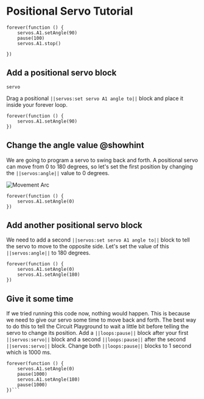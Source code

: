 # Positional Servo Tutorial
```ghost
forever(function () {
    servos.A1.setAngle(90)
    pause(100)
    servos.A1.stop()

})
```

## Add a positional servo block
```package
servo
```
Drag a positional ``||servos:set servo A1 angle to||`` block and place it inside your forever loop.


```blocks
forever(function () {
    servos.A1.setAngle(90)
})

```
## Change the angle value @showhint
We are going to program a servo to swing back and forth. A positional servo can move from 0 to 180 degrees, so let's set the first position 
by changing the ``||servos:angle||`` value to 0 degrees.

![Movement Arc](https://raw.githubusercontent.com/tyler-epl/positional-servo-tutorial/master/docs/static/protractor.png)


```blocks
forever(function () {
    servos.A1.setAngle(0)
})
```

## Add another positional servo block
We need to add a second ``||servos:set servo A1 angle to||`` block to tell the servo to move to the opposite side.
Let's set the value of this ``||servos:angle||`` to 180 degrees.

```blocks
forever(function () {
    servos.A1.setAngle(0)
    servos.A1.setAngle(180)
})
```

## Give it some time
If we tried running this code now, nothing would happen.
This is because we need to give our servo some time to move back and forth. The best way to do this to tell the Circuit Playground
to wait a little bit before telling the servo to change its position.
Add a ``||loops:pause||`` block after your first ``||servos:servo||`` block
and a second ``||loops:pause||`` after the second ``||servos:servo||`` block.
Change both ``||loops:pause||`` blocks to 1 second which is 1000 ms.
```blocks
forever(function () {
    servos.A1.setAngle(0)
    pause(1000)
    servos.A1.setAngle(180)
    pause(1000)
})```
